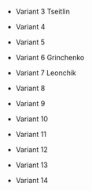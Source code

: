 * Variant 3 Tseitlin

* Variant 4

* Variant 5

* Variant 6 Grinchenko

* Variant 7 Leonchik

* Variant 8

* Variant 9

* Variant 10

* Variant 11

* Variant 12

* Variant 13

* Variant 14
